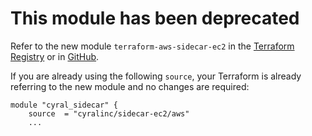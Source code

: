 # This module has been deprecated

Refer to the new module `terraform-aws-sidecar-ec2` in the [Terraform Registry](https://registry.terraform.io/modules/cyralinc/sidecar-ec2/aws/latest)
or in [GitHub](https://github.com/cyralinc/terraform-aws-sidecar-ec2).

If you are already using the following `source`, your Terraform is already referring to the new module and no changes are required:

```hcl
module "cyral_sidecar" {
    source  = "cyralinc/sidecar-ec2/aws"
    ...
```